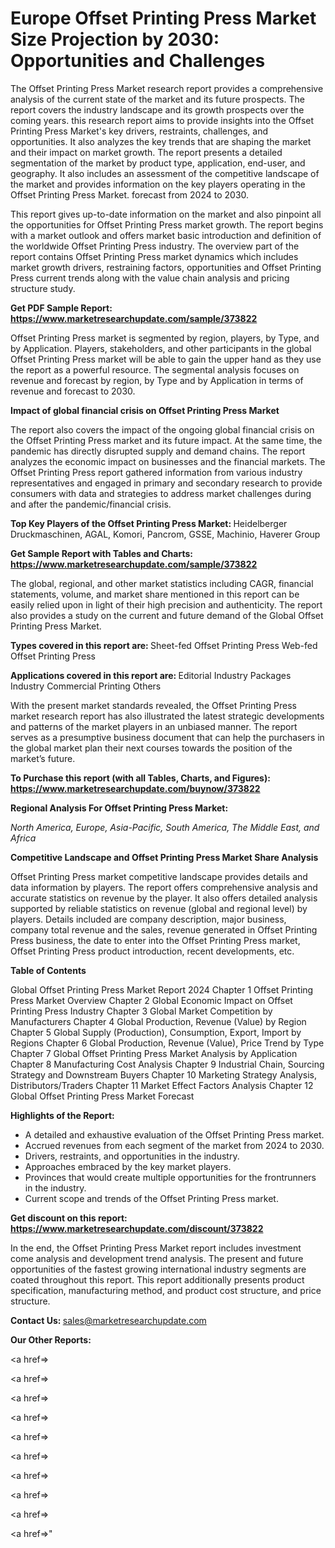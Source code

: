 # Europe Offset Printing Press Market Size Projection by 2030: Opportunities and Challenges

The Offset Printing Press Market research report provides a comprehensive analysis of the current state of the market and its future prospects. The report covers the industry landscape and its growth prospects over the coming years. this research report aims to provide insights into the Offset Printing Press Market's key drivers, restraints, challenges, and opportunities. It also analyzes the key trends that are shaping the market and their impact on market growth. The report presents a detailed segmentation of the market by product type, application, end-user, and geography. It also includes an assessment of the competitive landscape of the market and provides information on the key players operating in the Offset Printing Press Market. forecast from 2024 to 2030.

This report gives up-to-date information on the market and also pinpoint all the opportunities for Offset Printing Press market growth. The report begins with a market outlook and offers market basic introduction and definition of the worldwide Offset Printing Press industry. The overview part of the report contains Offset Printing Press market dynamics which includes market growth drivers, restraining factors, opportunities and Offset Printing Press current trends along with the value chain analysis and pricing structure study.

<strong><b>Get PDF Sample Report: <a href=https://www.marketresearchupdate.com/sample/373822>https://www.marketresearchupdate.com/sample/373822</a></b></strong>

Offset Printing Press market is segmented by region, players, by Type, and by Application. Players, stakeholders, and other participants in the global Offset Printing Press market will be able to gain the upper hand as they use the report as a powerful resource. The segmental analysis focuses on revenue and forecast by region, by Type and by Application in terms of revenue and forecast to 2030.

<strong><b>Impact of global financial crisis on Offset Printing Press Market</b></strong>

The report also covers the impact of the ongoing global financial crisis on the Offset Printing Press market and its future impact. At the same time, the pandemic has directly disrupted supply and demand chains. The report analyzes the economic impact on businesses and the financial markets. The Offset Printing Press report gathered information from various industry representatives and engaged in primary and secondary research to provide consumers with data and strategies to address market challenges during and after the pandemic/financial crisis.

<strong><b>Top Key Players of the Offset Printing Press Market:
</b></strong>Heidelberger Druckmaschinen, AGAL, Komori, Pancrom, GSSE, Machinio, Haverer Group<strong><b>
</b></strong>

<strong><b>Get Sample Report with Tables and Charts: <a href=https://www.marketresearchupdate.com/sample/373822>https://www.marketresearchupdate.com/sample/373822</a></b></strong>

The global, regional, and other market statistics including CAGR, financial statements, volume, and market share mentioned in this report can be easily relied upon in light of their high precision and authenticity. The report also provides a study on the current and future demand of the Global Offset Printing Press Market.

<strong><b>Types covered in this report are:
</b></strong>Sheet-fed Offset Printing Press
Web-fed Offset Printing Press<strong><b>
</b></strong>

<strong><b>Applications covered in this report are:
</b></strong>Editorial Industry
Packages Industry
Commercial Printing
Others<strong><b>
</b></strong>

With the present market standards revealed, the Offset Printing Press market research report has also illustrated the latest strategic developments and patterns of the market players in an unbiased manner. The report serves as a presumptive business document that can help the purchasers in the global market plan their next courses towards the position of the market’s future.

<strong><b>To Purchase this report (with all Tables, Charts, and Figures): <a href=https://www.marketresearchupdate.com/buynow/373822>https://www.marketresearchupdate.com/buynow/373822</a></b></strong>

<strong><b>Regional Analysis For Offset Printing Press Market:</b></strong>

<em><i>North America, Europe, Asia-Pacific, South America, The Middle East, and Africa</i></em>

<strong><b>Competitive Landscape and Offset Printing Press Market Share Analysis</b></strong>

Offset Printing Press market competitive landscape provides details and data information by players. The report offers comprehensive analysis and accurate statistics on revenue by the player. It also offers detailed analysis supported by reliable statistics on revenue (global and regional level) by players. Details included are company description, major business, company total revenue and the sales, revenue generated in Offset Printing Press business, the date to enter into the Offset Printing Press market, Offset Printing Press product introduction, recent developments, etc.

<strong><b>Table of Contents</b></strong>

Global Offset Printing Press Market Report 2024
Chapter 1 Offset Printing Press Market Overview
Chapter 2 Global Economic Impact on Offset Printing Press Industry
Chapter 3 Global Market Competition by Manufacturers
Chapter 4 Global Production, Revenue (Value) by Region
Chapter 5 Global Supply (Production), Consumption, Export, Import by Regions
Chapter 6 Global Production, Revenue (Value), Price Trend by Type
Chapter 7 Global Offset Printing Press Market Analysis by Application
Chapter 8 Manufacturing Cost Analysis
Chapter 9 Industrial Chain, Sourcing Strategy and Downstream Buyers
Chapter 10 Marketing Strategy Analysis, Distributors/Traders
Chapter 11 Market Effect Factors Analysis
Chapter 12 Global Offset Printing Press Market Forecast

<strong><b>Highlights of the Report:</b></strong>

- A detailed and exhaustive evaluation of the Offset Printing Press market.
- Accrued revenues from each segment of the market from 2024 to 2030.
- Drivers, restraints, and opportunities in the industry.
- Approaches embraced by the key market players.
- Provinces that would create multiple opportunities for the frontrunners in the industry.
- Current scope and trends of the Offset Printing Press market.

<strong><b>Get discount on this report: <a href=https://www.marketresearchupdate.com/discount/373822>https://www.marketresearchupdate.com/discount/373822</a></b></strong>

In the end, the Offset Printing Press Market report includes investment come analysis and development trend analysis. The present and future opportunities of the fastest growing international industry segments are coated throughout this report. This report additionally presents product specification, manufacturing method, and product cost structure, and price structure.

<strong><b>Contact Us:
</b></strong>sales@marketresearchupdate.com

<strong>Our Other Reports:</strong>

<a href=></a>

<a href=></a>

<a href=></a>

<a href=></a>

<a href=></a>

<a href=></a>

<a href=></a>

<a href=></a>

<a href=></a>

<a href=></a>"
